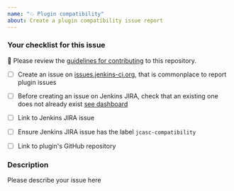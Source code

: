 ```yaml
---
name: "💥 Plugin compatibility"
about: Create a plugin compatibility issue report
---
```


### Your checklist for this issue

🚨 Please review the [guidelines for contributing](../blob/master/docs/CONTRIBUTING.md) to this repository.

- [ ] Create an issue on [issues.jenkins-ci.org](https://issues.jenkins-ci.org), that is commonplace to report plugin issues

- [ ] Before creating an issue on Jenkins JIRA, check that an existing one does not already exist [see dashboard](https://issues.jenkins.io/secure/Dashboard.jspa?selectPageId=17346)

- [ ] Link to Jenkins JIRA issue

- [ ] Ensure Jenkins JIRA issue has the label `jcasc-compatibility`

- [ ] Link to plugin's GitHub repository

<!--
Put an `x` into the [ ] to show you have filled the information below
Describe your issue below
-->

### Description

Please describe your issue here
